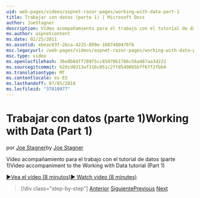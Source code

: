 ```yaml
---
uid: web-pages/videos/aspnet-razor-pages/working-with-data-part-1
title: Trabajar con datos (parte 1) | Microsoft Docs
author: JoeStagner
description: Vídeo acompañamiento para el trabajo con el tutorial de datos (parte 1)
ms.author: aspnetcontent
ms.date: 02/25/2011
ms.assetid: ebeac83f-2bca-4225-899e-1687480476f6
msc.legacyurl: /web-pages/videos/aspnet-razor-pages/working-with-data-part-1
msc.type: video
ms.openlocfilehash: 36e0b84ff78975cc85070b1786c56a487aa3d222
ms.sourcegitcommit: b28cd0313af316c051c2ff8549865bff67f2fbb4
ms.translationtype: MT
ms.contentlocale: es-ES
ms.lasthandoff: 07/05/2018
ms.locfileid: "37810977"
---
```

<a name="working-with-data-part-1"></a><span data-ttu-id="67e35-103">Trabajar con datos (parte 1)</span><span class="sxs-lookup"><span data-stu-id="67e35-103">Working with Data (Part 1)</span></span>
====================
<span data-ttu-id="67e35-104">por [Joe Stagner](https://github.com/JoeStagner)</span><span class="sxs-lookup"><span data-stu-id="67e35-104">by [Joe Stagner](https://github.com/JoeStagner)</span></span>

<span data-ttu-id="67e35-105">Vídeo acompañamiento para el trabajo con el tutorial de datos (parte 1)</span><span class="sxs-lookup"><span data-stu-id="67e35-105">Video accompaniment to the Working with Data tutorial (Part 1)</span></span>

[<span data-ttu-id="67e35-106">&#9654;Vea el vídeo (8 minutos)</span><span class="sxs-lookup"><span data-stu-id="67e35-106">&#9654; Watch video (8 minutes)</span></span>](https://channel9.msdn.com/Blogs/ASP-NET-Site-Videos/working-with-data-part-1)

> [!div class="step-by-step"]
> <span data-ttu-id="67e35-107">[Anterior](working-with-forms-part-2.md)
> [Siguiente](working-with-data-part-2.md)</span><span class="sxs-lookup"><span data-stu-id="67e35-107">[Previous](working-with-forms-part-2.md)
[Next](working-with-data-part-2.md)</span></span>
